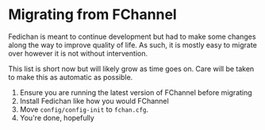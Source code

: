 # Migrating from FChannel

Fedichan is meant to continue development but had to make some changes along the
way to improve quality of life.
As such, it is mostly easy to migrate over however it is not without
intervention.

This list is short now but will likely grow as time goes on.
Care will be taken to make this as automatic as possible.

1. Ensure you are running the latest version of FChannel before migrating
2. Install Fedichan like how you would FChannel
3. Move `config/config-init` to `fchan.cfg`.
4. You're done, hopefully

